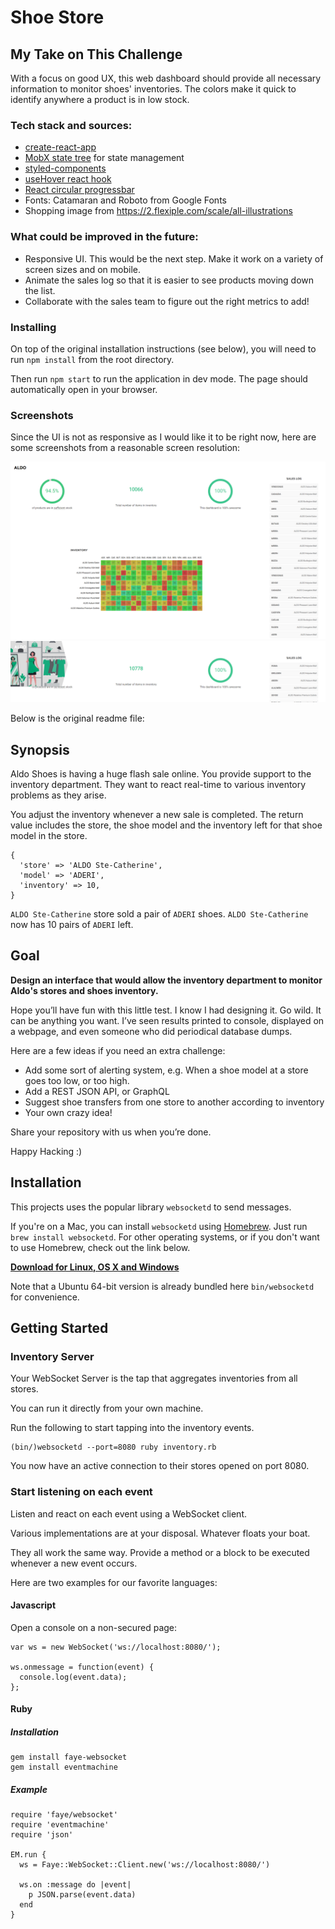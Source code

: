 # Shoe Store

## My Take on This Challenge

With a focus on good UX, this web dashboard should provide all necessary information to monitor shoes' inventories.
The colors make it quick to identify anywhere a product is in low stock.

### Tech stack and sources:
- [create-react-app](https://github.com/facebook/create-react-app)
- [MobX state tree](https://mobx-state-tree.js.org) for state management
- [styled-components](https://styled-components.com/)
- [useHover react hook](https://usehooks.com/useHover/)
- [React circular progressbar](https://www.npmjs.com/package/react-circular-progressbar)
- Fonts: Catamaran and Roboto from Google Fonts
- Shopping image from https://2.flexiple.com/scale/all-illustrations

### What could be improved in the future:
- Responsive UI. This would be the next step. Make it work on a variety of screen sizes and on mobile.
- Animate the sales log so that it is easier to see products moving down the list.
- Collaborate with the sales team to figure out the right metrics to add!

### Installing
On top of the original installation instructions (see below), you will need to run `npm install` from the root directory.

Then run `npm start` to run the application in dev mode. The page should automatically open in your browser.

### Screenshots

Since the UI is not as responsive as I would like it to be right now, here are some screenshots from a reasonable screen resolution:

![Screenshot 1](screenshots/screenshot1.png)
![Screenshot 2](screenshots/screenshot2.png)

Below is the original readme file:

## Synopsis

Aldo Shoes is having a huge flash sale online. You provide support to the inventory department. They want to react real-time to various inventory problems as they arise.

You adjust the inventory whenever a new sale is completed. The return value includes the store, the shoe model and the inventory left for that shoe model in the store.

```
{
  'store' => 'ALDO Ste-Catherine',
  'model' => 'ADERI',
  'inventory' => 10,
}
```

`ALDO Ste-Catherine` store sold a pair of `ADERI` shoes. `ALDO Ste-Catherine` now has 10 pairs of `ADERI` left.

## Goal

**Design an interface that would allow the inventory department to monitor Aldo's stores and shoes inventory.**

Hope you’ll have fun with this little test. I know I had designing it.
Go wild. It can be anything you want. I’ve seen results printed to console, displayed on a webpage, and even someone who did periodical database dumps.

Here are a few ideas if you need an extra challenge:

- Add some sort of alerting system, e.g. When a shoe model at a store goes too low, or too high.
- Add a REST JSON API, or GraphQL
- Suggest shoe transfers from one store to another according to inventory
- Your own crazy idea!

Share your repository with us when you’re done.

Happy Hacking :)

## Installation

This projects uses the popular library `websocketd` to send messages.

If you're on a Mac, you can install `websocketd` using [Homebrew](http://brew.sh/). Just run `brew install websocketd`. For other operating systems, or if you don't want to use Homebrew, check out the link below.

**[Download for Linux, OS X and Windows](https://github.com/joewalnes/websocketd/wiki/Download-and-install)**

Note that a Ubuntu 64-bit version is already bundled here `bin/websocketd` for convenience.

## Getting Started

### Inventory Server

Your WebSocket Server is the tap that aggregates inventories from all stores.

You can run it directly from your own machine.

Run the following to start tapping into the inventory events.

```
(bin/)websocketd --port=8080 ruby inventory.rb
```

You now have an active connection to their stores opened on port 8080.

### Start listening on each event

Listen and react on each event using a WebSocket client.

Various implementations are at your disposal. Whatever floats your boat.

They all work the same way. Provide a method or a block to be executed whenever a new event occurs.

Here are two examples for our favorite languages:

#### Javascript

Open a console on a non-secured page:

```
var ws = new WebSocket('ws://localhost:8080/');

ws.onmessage = function(event) {
  console.log(event.data);
};
```

#### Ruby

##### Installation

```
gem install faye-websocket
gem install eventmachine
```

##### Example

```
require 'faye/websocket'
require 'eventmachine'
require 'json'

EM.run {
  ws = Faye::WebSocket::Client.new('ws://localhost:8080/')

  ws.on :message do |event|
    p JSON.parse(event.data)
  end
}
```
